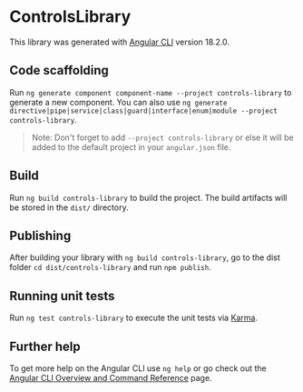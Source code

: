 # ControlsLibrary

This library was generated with [Angular CLI](https://github.com/angular/angular-cli) version 18.2.0.

## Code scaffolding

Run `ng generate component component-name --project controls-library` to generate a new component. You can also use `ng generate directive|pipe|service|class|guard|interface|enum|module --project controls-library`.
> Note: Don't forget to add `--project controls-library` or else it will be added to the default project in your `angular.json` file. 

## Build

Run `ng build controls-library` to build the project. The build artifacts will be stored in the `dist/` directory.

## Publishing

After building your library with `ng build controls-library`, go to the dist folder `cd dist/controls-library` and run `npm publish`.

## Running unit tests

Run `ng test controls-library` to execute the unit tests via [Karma](https://karma-runner.github.io).

## Further help

To get more help on the Angular CLI use `ng help` or go check out the [Angular CLI Overview and Command Reference](https://angular.dev/tools/cli) page.
